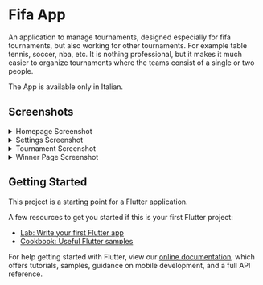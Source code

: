 # Fifa App

An application to manage tournaments, designed especially for fifa tournaments, but also working for other tournaments.
For example table tennis, soccer, nba, etc. It is nothing professional, but it makes it much easier to organize tournaments where the teams consist of a single or two people.

The App is available only in Italian.

## Screenshots

<details>
  <summary>Homepage Screenshot</summary>
  <img src="/screenshot/homepage.jpg" alt="Homepage"/>
</details>
<details>
  <summary>Settings Screenshot</summary>
  <img src="/screenshot/settings.jpg" alt="Settings"/>
</details>
<details>
  <summary>Tournament Screenshot</summary>
  <img src="/screenshot/tournament.jpg" alt="Tournament"/>
</details>
<details>
  <summary>Winner Page Screenshot</summary>
  <img src="/screenshot/winner.jpg" alt="Winner"/>
</details>

## Getting Started

This project is a starting point for a Flutter application.

A few resources to get you started if this is your first Flutter project:

- [Lab: Write your first Flutter app](https://flutter.dev/docs/get-started/codelab)
- [Cookbook: Useful Flutter samples](https://flutter.dev/docs/cookbook)

For help getting started with Flutter, view our
[online documentation](https://flutter.dev/docs), which offers tutorials,
samples, guidance on mobile development, and a full API reference.
